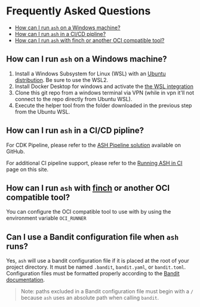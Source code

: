 # Frequently Asked Questions

<!-- TOC -->
- [How can I run `ash` on a Windows machine?](#how-can-i-run-ash-on-a-windows-machine)
- [How can I run `ash` in a CI/CD pipline?](#how-can-i-run-ash-in-a-cicd-pipline)
- [How can I run `ash` with finch or another OCI compatible tool?](#how-can-i-run-ash-with-finch-or-another-oci-compatible-tool)
<!-- /TOC -->

## How can I run `ash` on a Windows machine?

1. Install a Windows Subsystem for Linux (WSL) with an [Ubuntu distribution](https://docs.microsoft.com/en-us/windows/wsl/install). Be sure to use the WSL2.
2. Install Docker Desktop for windows and activate the [the WSL integration](https://docs.docker.com/desktop/windows/wsl/)
3. Clone this git repo from a windows terminal via VPN (while in vpn it'll not connect to the repo directly from Ubuntu WSL).
4. Execute the helper tool from the folder downloaded in the previous step from the Ubuntu WSL.

## How can I run `ash` in a CI/CD pipline?

For CDK Pipeline, please refer to the [ASH Pipeline solution](https://github.com/aws-samples/automated-security-helper-pipeline) available on GitHub.

For additional CI pipeline support, please refer to the [Running ASH in CI](./tutorials/running-ash-in-ci.md) page on this site.

## How can I run `ash` with [finch](https://aws.amazon.com/blogs/opensource/introducing-finch-an-open-source-client-for-container-development/) or another OCI compatible tool?

You can configure the OCI compatible tool to use with by using the environment variable `OCI_RUNNER`

## Can I use a Bandit configuration file when `ash` runs?

Yes, `ash` will use a bandit configuration file if it is placed at the root of your project directory. It must be named `.bandit`, `bandit.yaml`, or `bandit.toml`. Configuration files must be formatted properly according to the [Bandit documentation](https://bandit.readthedocs.io/en/latest/config.html).

> Note: paths excluded in a Bandit configuration file must begin with a `/` because `ash` uses an absolute path when calling `bandit`.